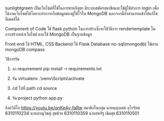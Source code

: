 sunlightgreen
เป็นเว็บไซต์ที่ใช้ในการขายกัญชา มีระบบสมัครสมาชิกและใช้ผู้ใช้ทำการ login เพื่อใช้งานเว็บไซต์ได้โดยจะทำการเก็บข้อมูลของผู้ใช้ไว้ใน MongoDB นอกจากนี้ยังสามารถเข้าไปแก้ไขอีเมลล์ได้

Component of Code
ใช้ flask python ในการสร้างซึ่งจะใช้วิธีการ rendertemplate ในการสร้างหน้าเว็บไซต์ และใช้ MongoDB เป็นฐานข้อมูล

Front end ใช้ HTML, CSS
Backend ใช้ Flask
Database no-sql(mongodb) ใช้ผ่าน mongoDB compass

วิธีการรัน

1. ลง requirement
pip install -r requirements.txt

2. รัน virtualenv
.\venv\Scripts\activate

3. cd ไปที่ path
cd source

4. รัน project
python app.py









ลิงค์วิดีโอ
https://youtu.be/qnKe4y-faRw
สมาชิกในกลุ่ม
นายนฤเบศน์ อุไรรัตน์  6310110234
นายภาณุวิชญ์ สุขช่วย 6310110359
นายสหรัฐ เชิดสุข    6310110501